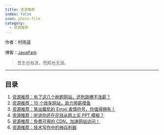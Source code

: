 ```yaml
---
title: 资源推荐
index: false
icon: photo-film
category:
  - 资源推荐
---
```

作者：村雨遥

博客：[JavaPark](https://cunyu1943.github.io/JavaPark)

>   吾生也有涯，而知也无涯。
---
## 目录
1. [资源推荐：有了这几个刷题网站，还愁跳槽不涨薪？](2022-04-15-interview-website.md)
2. [资源推荐：10 个效率网站，助力带薪摸鱼](2022-04-16-useful-website.md)
3. [资源推荐：笑出腹肌的 Emoji 表情符号，你值得拥有！](2022-04-17-emoji.md)
4. [资源推荐：听说你还在花钱从网上买 PPT 模板？](2022-04-18-ppt-template.md)
5. [资源推荐：免费可用的 CDN，加速网站访问！](2022-04-19-cdn-resource.md)
6. [资源推荐：技术写作中的神兵利器](2022-04-20-write-tools.md)